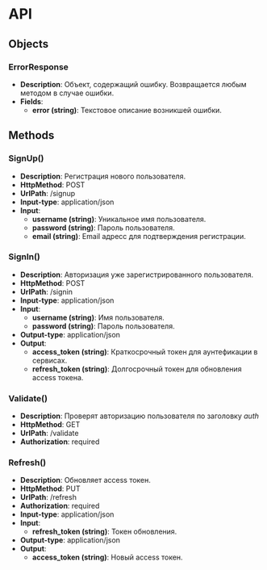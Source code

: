 # API
## Objects
### ErrorResponse
* **Description**: Объект, содержащий ошибку. Возвращается любым методом в случае ошибки.
* **Fields**:
  * **error (string)**: Текстовое описание возникшей ошибки.

## Methods
### SignUp()
* **Description**: Регистрация нового пользователя.
* **HttpMethod**: POST
* **UrlPath**: /signup
* **Input-type**: application/json
* **Input**:
  * **username (string)**: Уникальное имя пользователя.
  * **password (string)**: Пароль пользователя.
  * **email (string)**: Email адресс для подтверждения регистрации.

### SignIn()
* **Description**: Авторизация уже зарегистрированного пользователя.
* **HttpMethod**: POST
* **UrlPath**: /signin
* **Input-type**: application/json
* **Input**:
  * **username (string)**: Имя пользователя.
  * **password (string)**: Пароль пользователя.
* **Output-type**: application/json
* **Output**:
  * **access_token (string)**: Краткосрочный токен для аунтефикации в сервисах.
  * **refresh_token (string)**: Долгосрочный токен для обновления access токена.

### Validate()
* **Description**: Проверят авторизацию пользователя по заголовку *auth*
* **HttpMethod**: GET
* **UrlPath**: /validate
* **Authorization**: required

### Refresh()
* **Description**: Обновляет access токен.
* **HttpMethod**: PUT
* **UrlPath**: /refresh
* **Authorization**: required
* **Input-type**: application/json
* **Input**:
  * **refresh_token (string)**: Токен обновления.
* **Output-type**: application/json
* **Output**:
  * **access_token (string)**: Новый access токен.

